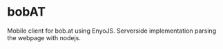 bobAT
=========

Mobile client for bob.at using EnyoJS.
Serverside implementation parsing the webpage with nodejs.
